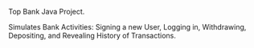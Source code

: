 Top Bank Java Project.

Simulates Bank Activities: Signing a new User, Logging in, Withdrawing, Depositing, and Revealing History of Transactions.